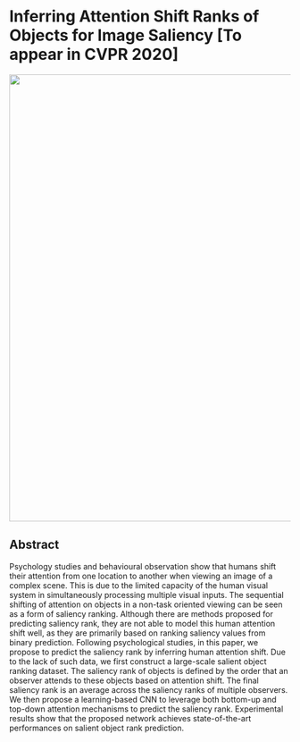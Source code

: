 # Inferring Attention Shift Ranks of Objects for Image Saliency [To appear in CVPR 2020]


<p align="center">
<img src="https://github.com/ssiRiss/Inferring-Attention-Shift-Ranks/blob/master/images/saliency_rank_data_compare.png" width="800"/>
</p>


## Abstract
Psychology studies and behavioural observation show that humans shift their attention from one location to another when viewing an image of a complex scene. This is due to the limited capacity of the human visual system in simultaneously processing multiple visual inputs. The sequential shifting of attention on objects in a non-task oriented viewing can be seen as a form of saliency ranking. Although there are methods proposed for predicting saliency rank, they are not able to model this human attention shift well, as they are primarily based on ranking saliency values from binary prediction. Following psychological studies, in this paper, we propose to predict the saliency rank by inferring human attention shift. Due to the lack of such data, we first construct a large-scale salient object ranking dataset. The saliency rank of objects is defined by the order that an observer attends to these objects based on attention shift. The final saliency rank is an average across the saliency ranks of multiple observers. We then propose a learning-based CNN to leverage both bottom-up and top-down attention mechanisms to predict the saliency rank. Experimental results show that the proposed network achieves state-of-the-art performances on salient object rank prediction. 







